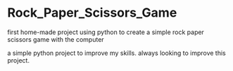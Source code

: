 # Rock_Paper_Scissors_Game
first home-made project using python to create a simple rock paper scissors game with the computer

a simple python project to improve my skills. always looking to improve this project.
